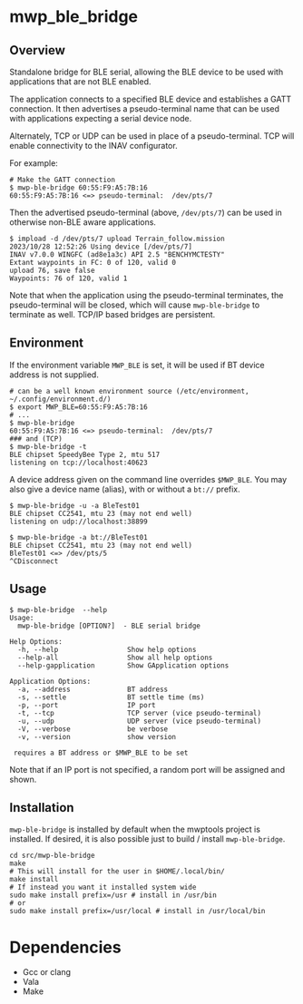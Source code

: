 # mwp_ble_bridge

## Overview

Standalone bridge for BLE serial, allowing the BLE device to be used with applications that are not BLE enabled.

The application connects to a specified BLE device and establishes a GATT connection. It then advertises a pseudo-terminal name that can be used with applications expecting a serial device node.

Alternately, TCP or UDP can be used in place of a pseudo-terminal. TCP will enable connectivity to the INAV configurator.

For example:

```
# Make the GATT connection
$ mwp-ble-bridge 60:55:F9:A5:7B:16
60:55:F9:A5:7B:16 <=> pseudo-terminal:  /dev/pts/7
```

Then the advertised pseudo-terminal (above, `/dev/pts/7`) can be used in otherwise non-BLE aware applications.

``` shell
$ impload -d /dev/pts/7 upload Terrain_follow.mission
2023/10/28 12:52:26 Using device [/dev/pts/7]
INAV v7.0.0 WINGFC (ad8e1a3c) API 2.5 "BENCHYMCTESTY"
Extant waypoints in FC: 0 of 120, valid 0
upload 76, save false
Waypoints: 76 of 120, valid 1
```

Note that when the application using the pseudo-terminal terminates, the  pseudo-terminal will be closed, which will cause `mwp-ble-bridge` to terminate as well. TCP/IP based bridges are persistent.

## Environment

If the environment variable `MWP_BLE` is set, it will be used if BT device address is not supplied.

``` shell
# can be a well known environment source (/etc/environment, ~/.config/environment.d/)
$ export MWP_BLE=60:55:F9:A5:7B:16
# ...
$ mwp-ble-bridge
60:55:F9:A5:7B:16 <=> pseudo-terminal:  /dev/pts/7
### and (TCP)
$ mwp-ble-bridge -t
BLE chipset SpeedyBee Type 2, mtu 517
listening on tcp://localhost:40623
```

A device address given on the command line overrides `$MWP_BLE`. You may also give a device name (alias), with or without a `bt://` prefix.

``` shell
$ mwp-ble-bridge -u -a BleTest01
BLE chipset CC2541, mtu 23 (may not end well)
listening on udp://localhost:38899

$ mwp-ble-bridge -a bt://BleTest01
BLE chipset CC2541, mtu 23 (may not end well)
BleTest01 <=> /dev/pts/5
^CDisconnect
```

## Usage

``` shell
$ mwp-ble-bridge  --help
Usage:
  mwp-ble-bridge [OPTION?]  - BLE serial bridge

Help Options:
  -h, --help                 Show help options
  --help-all                 Show all help options
  --help-gapplication        Show GApplication options

Application Options:
  -a, --address              BT address
  -s, --settle               BT settle time (ms)
  -p, --port                 IP port
  -t, --tcp                  TCP server (vice pseudo-terminal)
  -u, --udp                  UDP server (vice pseudo-terminal)
  -V, --verbose              be verbose
  -v, --version              show version

 requires a BT address or $MWP_BLE to be set
```

Note that if an IP port is not specified, a random port will be assigned and shown.

## Installation

`mwp-ble-bridge` is installed by default when the mwptools project is installed. If desired, it is also possible just to build / install `mwp-ble-bridge`.

``` shell
cd src/mwp-ble-bridge
make
# This will install for the user in $HOME/.local/bin/
make install
# If instead you want it installed system wide
sudo make install prefix=/usr # install in /usr/bin
# or
sudo make install prefix=/usr/local # install in /usr/local/bin
```

# Dependencies

* Gcc or clang
* Vala
* Make

